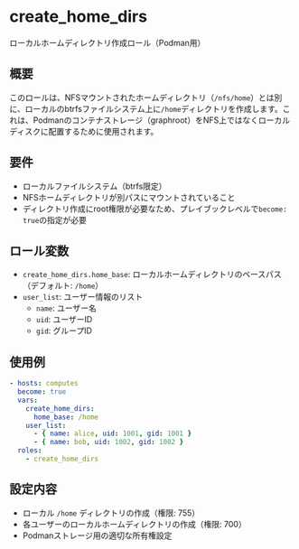 # create_home_dirs

ローカルホームディレクトリ作成ロール（Podman用）

## 概要

このロールは、NFSマウントされたホームディレクトリ（`/nfs/home`）とは別に、ローカルのbtrfsファイルシステム上に`/home`ディレクトリを作成します。これは、Podmanのコンテナストレージ（graphroot）をNFS上ではなくローカルディスクに配置するために使用されます。

## 要件

- ローカルファイルシステム（btrfs限定）
- NFSホームディレクトリが別パスにマウントされていること
- ディレクトリ作成にroot権限が必要なため、プレイブックレベルで`become: true`の指定が必要

## ロール変数

- `create_home_dirs.home_base`: ローカルホームディレクトリのベースパス（デフォルト: `/home`）
- `user_list`: ユーザー情報のリスト
  - `name`: ユーザー名
  - `uid`: ユーザーID
  - `gid`: グループID

## 使用例

```yaml
- hosts: computes
  become: true
  vars:
    create_home_dirs:
      home_base: /home
    user_list:
      - { name: alice, uid: 1001, gid: 1001 }
      - { name: bob, uid: 1002, gid: 1002 }
  roles:
    - create_home_dirs
```

## 設定内容

- ローカル `/home` ディレクトリの作成（権限: 755）
- 各ユーザーのローカルホームディレクトリの作成（権限: 700）
- Podmanストレージ用の適切な所有権設定